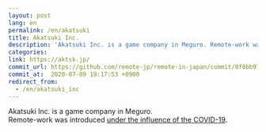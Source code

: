 ```yaml
---
layout: post
lang: en
permalink: /en/akatsuki
title: Akatsuki Inc.
description: 'Akatsuki Inc. is a game company in Meguro. Remote-work was introduced under the influence of the COVID-19.'
categories: 
link: https://aktsk.jp/
commit_url: https://github.com/remote-jp/remote-in-japan/commit/8f8bb977c76212ca5cc3c234c43c1602d7fc7a12
commit_at:  2020-07-09 19:17:53 +0900
redirect_from:
  - /en/akatsuki_inc
---
```


<p>Akatsuki Inc. is a game company in Meguro.<br />Remote-work was introduced <a href="https://aktsk.jp/press/23893/">under the influence of the COVID-19</a>.</p>
